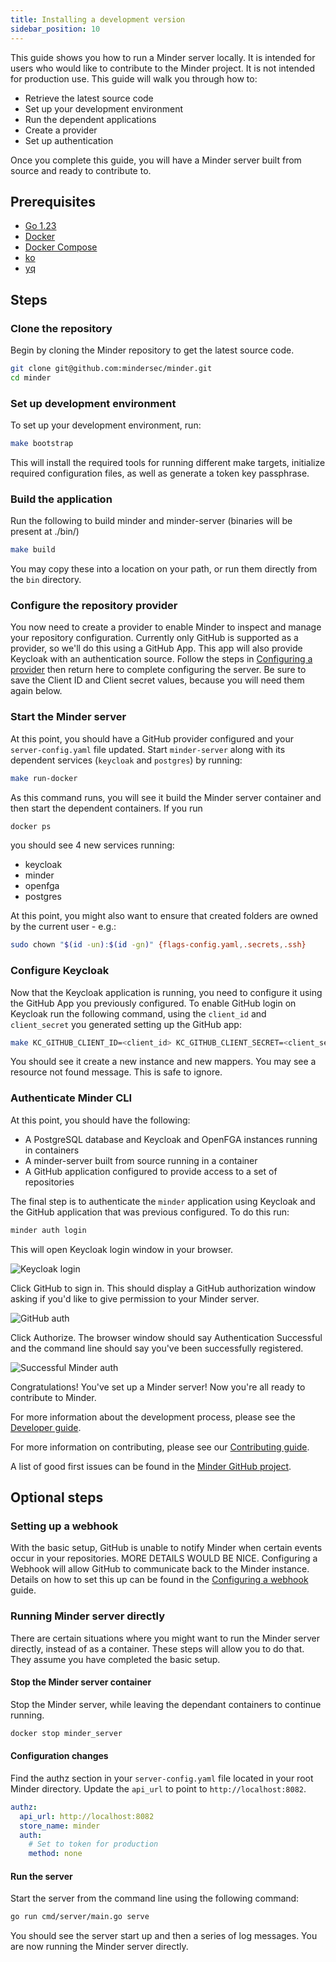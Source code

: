```yaml
---
title: Installing a development version
sidebar_position: 10
---
```


This guide shows you how to run a Minder server locally. It is intended for
users who would like to contribute to the Minder project. It is not intended for
production use. This guide will walk you through how to:

- Retrieve the latest source code
- Set up your development environment
- Run the dependent applications
- Create a provider
- Set up authentication

Once you complete this guide, you will have a Minder server built from source
and ready to contribute to.

## Prerequisites

- [Go 1.23](https://golang.org/doc/install)
- [Docker](https://docs.docker.com/get-docker/)
- [Docker Compose](https://docs.docker.com/compose/install/)
- [ko](https://ko.build/install/)
- [yq](https://github.com/mikefarah/yq)

## Steps

### Clone the repository

Begin by cloning the Minder repository to get the latest source code.

```bash
git clone git@github.com:mindersec/minder.git
cd minder
```

### Set up development environment

To set up your development environment, run:

```bash
make bootstrap
```

This will install the required tools for running different make targets,
initialize required configuration files, as well as generate a token key
passphrase.

### Build the application

Run the following to build minder and minder-server (binaries will be present at
./bin/)

```bash
make build
```

You may copy these into a location on your path, or run them directly from the
`bin` directory.

### Configure the repository provider

You now need to create a provider to enable Minder to inspect and manage your
repository configuration. Currently only GitHub is supported as a provider, so
we'll do this using a GitHub App. This app will also provide Keycloak with an
authentication source. Follow the steps in
[Configuring a provider](./config_provider.md) then return here to complete
configuring the server. Be sure to save the Client ID and Client secret values,
because you will need them again below.

### Start the Minder server

At this point, you should have a GitHub provider configured and your
`server-config.yaml` file updated. Start `minder-server` along with its
dependent services (`keycloak` and `postgres`) by running:

```bash
make run-docker
```

As this command runs, you will see it build the Minder server container and then
start the dependent containers. If you run

```bash
docker ps
```

you should see 4 new services running:

- keycloak
- minder
- openfga
- postgres

At this point, you might also want to ensure that created folders are owned by
the current user - e.g.:

```bash
sudo chown "$(id -un):$(id -gn)" {flags-config.yaml,.secrets,.ssh}
```

### Configure Keycloak

Now that the Keycloak application is running, you need to configure it using the
GitHub App you previously configured. To enable GitHub login on Keycloak run the
following command, using the `client_id` and `client_secret` you generated
setting up the GitHub app:

```bash
make KC_GITHUB_CLIENT_ID=<client_id> KC_GITHUB_CLIENT_SECRET=<client_secret> github-login
```

You should see it create a new instance and new mappers. You may see a resource
not found message. This is safe to ignore.

### Authenticate Minder CLI

At this point, you should have the following:

- A PostgreSQL database and Keycloak and OpenFGA instances running in containers
- A minder-server built from source running in a container
- A GitHub application configured to provide access to a set of repositories

The final step is to authenticate the `minder` application using Keycloak and
the GitHub application that was previous configured. To do this run:

```bash
minder auth login
```

This will open Keycloak login window in your browser.

![Keycloak login](./images/keycloak-login.png)

Click GitHub to sign in. This should display a GitHub authorization window
asking if you'd like to give permission to your Minder server.

![GitHub auth](./images/github-auth.png)

Click Authorize. The browser window should say Authentication Successful and the
command line should say you've been successfully registered.

![Successful Minder auth](./images/successful-install.png)

Congratulations! You've set up a Minder server! Now you're all ready to
contribute to Minder.

For more information about the development process, please see the
[Developer guide](https://minder-docs.stacklok.dev/developer_guide/get-hacking).

For more information on contributing, please see our
[Contributing guide](https://github.com/mindersec/minder/blob/main/CONTRIBUTING.md).

A list of good first issues can be found in the
[Minder GitHub project](https://github.com/mindersec/minder/issues?q=is%3Aissue%20state%3Aopen%20label%3A%22good%20first%20issue%22).

## Optional steps

### Setting up a webhook

With the basic setup, GitHub is unable to notify Minder when certain events
occur in your repositories. MORE DETAILS WOULD BE NICE. Configuring a Webhook
will allow GitHub to communicate back to the Minder instance. Details on how to
set this up can be found in the [Configuring a webhook](./config_webhook.md)
guide.

### Running Minder server directly

There are certain situations where you might want to run the Minder server
directly, instead of as a container. These steps will allow you to do that. They
assume you have completed the basic setup.

#### Stop the Minder server container

Stop the Minder server, while leaving the dependant containers to continue
running.

```bash
docker stop minder_server
```

#### Configuration changes

Find the authz section in your `server-config.yaml` file located in your root
Minder directory. Update the `api_url` to point to `http://localhost:8082`.

```yaml
authz:
  api_url: http://localhost:8082
  store_name: minder
  auth:
    # Set to token for production
    method: none
```

#### Run the server

Start the server from the command line using the following command:

```bash
go run cmd/server/main.go serve
```

You should see the server start up and then a series of log messages. You are
now running the Minder server directly.
